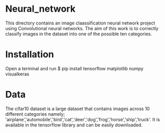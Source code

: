 # Neural_network
This directory contains an image claassification neural network project using Convolutional neural networks. The aim of this work is to correctly classify images in the dataset into one of the possible ten categories.

# Installation
Open a terminal and run
$ pip install tensorflow matplotlib numpy visualkeras

# Data
The cifar10 dataset is a large dataset that contains images across 10 different categories namely; 'airplane','automobile','bird','cat','deer','dog','frog','horse','ship','truck'. It is available in the tensorflow library and can be easily downloaded.

